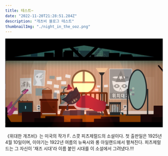 ```yaml
---
title: 테스트~
date: "2022-11-20T21:28:51.284Z"
description: "개츠비 블로그 테스트"
thumbnailImg: "./night_in_the_ooz.png"
---
```


![나이트인더우즈](./night_in_the_ooz.png)

《위대한 개츠비》는 미국의 작가 F. 스콧 피츠제럴드의 소설이다. 첫 출판일은 1925년 4월 10일이며, 이야기는 1922년 여름의 뉴욕시와 롱 아일랜드에서 펼쳐진다. 피츠제럴드는 그 자신이 '재즈 시대'라 이름 붙인 시대를 이 소설에서 그려냈다.!!!
